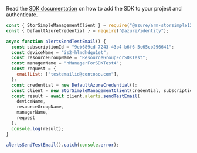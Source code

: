 Read the [SDK documentation](https://github.com/Azure/azure-sdk-for-js/blob/%40azure%2Farm-storsimple1200series_2.0.1/sdk/storsimple1200series/arm-storsimple1200series/README.md) on how to add the SDK to your project and authenticate.

```javascript
const { StorSimpleManagementClient } = require("@azure/arm-storsimple1200series");
const { DefaultAzureCredential } = require("@azure/identity");

async function alertsSendTestEmail() {
  const subscriptionId = "9eb689cd-7243-43b4-b6f6-5c65cb296641";
  const deviceName = "is2-hlmdhdgu1et";
  const resourceGroupName = "ResourceGroupForSDKTest";
  const managerName = "hManagerForSDKTest4";
  const request = {
    emailList: ["testemailid@contoso.com"],
  };
  const credential = new DefaultAzureCredential();
  const client = new StorSimpleManagementClient(credential, subscriptionId);
  const result = await client.alerts.sendTestEmail(
    deviceName,
    resourceGroupName,
    managerName,
    request
  );
  console.log(result);
}

alertsSendTestEmail().catch(console.error);
```
